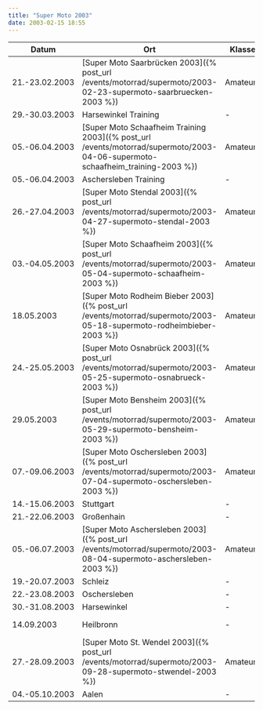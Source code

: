 ```yaml
---
title: "Super Moto 2003"
date: 2003-02-15 18:55
---
```


| Datum          | Ort                                                                                                                              | Klasse   | Status         | Info           |
| -------------- | -------------------------------------------------------------------------------------------------------------------------------- | -------- | -------------- | -------------- |
| 21.-23.02.2003 | [Super Moto Saarbrücken 2003]({% post_url /events/motorrad/supermoto/2003-02-23-supermoto-saarbruecken-2003 %})                  | Amateure | Startnummer 21 | Intermoto 2003 |
| 29.-30.03.2003 | Harsewinkel Training                                                                                                             | - | - | - |
| 05.-06.04.2003 | [Super Moto Schaafheim Training 2003]({% post_url /events/motorrad/supermoto/2003-04-06-supermoto-schaafheim_training-2003 %})   | Amateure | Gruppe 1       | MSC Wartturm  |
| 05.-06.04.2003 | Aschersleben Training | - | - | - |
| 26.-27.04.2003 | [Super Moto Stendal 2003]({% post_url /events/motorrad/supermoto/2003-04-27-supermoto-stendal-2003 %}) | Amateure | Startnummer 42 | MSV Dolle |
| 03.-04.05.2003 | [Super Moto Schaafheim 2003]({% post_url /events/motorrad/supermoto/2003-05-04-supermoto-schaafheim-2003 %}) | Amateure | Startnummer 42 | MSC Wartturm |
| 18.05.2003     | [Super Moto Rodheim Bieber 2003]({% post_url /events/motorrad/supermoto/2003-05-18-supermoto-rodheimbieber-2003 %}) | Amateure | Startnummer 42 | AMC Rodheim Bieber |
| 24.-25.05.2003 | [Super Moto Osnabrück 2003]({% post_url /events/motorrad/supermoto/2003-05-25-supermoto-osnabrueck-2003 %}) | Amateure | Startnummer 42 | AMG Osnabrück |
| 29.05.2003     | [Super Moto Bensheim 2003]({% post_url /events/motorrad/supermoto/2003-05-29-supermoto-bensheim-2003 %}) | Amateure | Startnummer 45 | MSC Heidelberg |
| 07.-09.06.2003 | [Super Moto Oschersleben 2003]({% post_url /events/motorrad/supermoto/2003-07-04-supermoto-oschersleben-2003 %}) | Amateure | Startnummer 146 | MSF Sauerland |
| 14.-15.06.2003 | Stuttgart | - | Nennungsschluß | - |
| 21.-22.06.2003 | Großenhain | - | - | - |
| 05.-06.07.2003 | [Super Moto Aschersleben 2003]({% post_url /events/motorrad/supermoto/2003-08-04-supermoto-aschersleben-2003 %}) | Amateure | Startnummer 43 | MSG Schleswig-Holstein e.V. |
| 19.-20.07.2003 | Schleiz | - | - | - |
| 22.-23.08.2003 | Oschersleben | - | - | - |
| 30.-31.08.2003 | Harsewinkel | - | - | - |
| 14.09.2003     | Heilbronn | - | abgesagt - Nur Bilder gemacht | - |
| 27.-28.09.2003 | [Super Moto St. Wendel 2003]({% post_url /events/motorrad/supermoto/2003-09-28-supermoto-stwendel-2003 %}) | Amateure | Absage :unamused:  | ADAC Saarland e.V. |
| 04.-05.10.2003 | Aalen | - | - | - |
